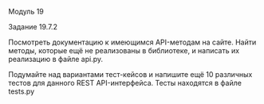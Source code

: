 Модуль 19

Задание 19.7.2

Посмотреть документацию к имеющимся API-методам на сайте. Найти методы, которые ещё не реализованы в библиотеке, и написать их реализацию в файле api.py.

Подумайте над вариантами тест-кейсов и напишите ещё 10 различных тестов для данного REST API-интерфейса. Тесты находятся в файле tests.py
